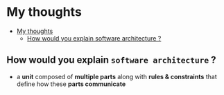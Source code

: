 # My thoughts

- [My thoughts](#my-thoughts)
  - [How would you explain software architecture ?](#how-would-you-explain-software-architecture)

## How would you explain `software architecture` ?

* a **unit** composed of **multiple parts** along with **rules & constraints** that define how these **parts communicate** 
